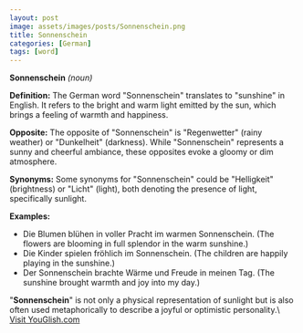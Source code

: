```yaml
---
layout: post
image: assets/images/posts/Sonnenschein.png
title: Sonnenschein
categories: [German]
tags: [word]
---
```


**Sonnenschein** *(noun)*

**Definition:** The German word "Sonnenschein" translates to "sunshine" in English. It refers to the bright and warm light emitted by the sun, which brings a feeling of warmth and happiness.

**Opposite:** The opposite of "Sonnenschein" is "Regenwetter" (rainy weather) or "Dunkelheit" (darkness). While "Sonnenschein" represents a sunny and cheerful ambiance, these opposites evoke a gloomy or dim atmosphere.

**Synonyms:** Some synonyms for "Sonnenschein" could be "Helligkeit" (brightness) or "Licht" (light), both denoting the presence of light, specifically sunlight.

**Examples:**

- Die Blumen blühen in voller Pracht im warmen Sonnenschein. (The flowers are blooming in full splendor in the warm sunshine.)
- Die Kinder spielen fröhlich im Sonnenschein. (The children are happily playing in the sunshine.)
- Der Sonnenschein brachte Wärme und Freude in meinen Tag. (The sunshine brought warmth and joy into my day.)

"**Sonnenschein**" is not only a physical representation of sunlight but is also often used metaphorically to describe a joyful or optimistic personality.\ <a id="yg-widget-0" class="youglish-widget" data-query="Sonnenschein" data-lang="german" data-components="8412" data-auto-start="0" data-bkg-color="theme_light" data-title="How%20to%20pronounce%20Sonnenschein%20in%20German"  rel="nofollow" href="https://youglish.com">Visit YouGlish.com</a><script async src="https://youglish.com/public/emb/widget.js" charset="utf-8"></script>